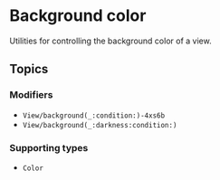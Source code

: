 # Background color

Utilities for controlling the background color of a view.

## Topics

### Modifiers

- ``View/background(_:condition:)-4xs6b``
- ``View/background(_:darkness:condition:)``

### Supporting types

- ``Color``
